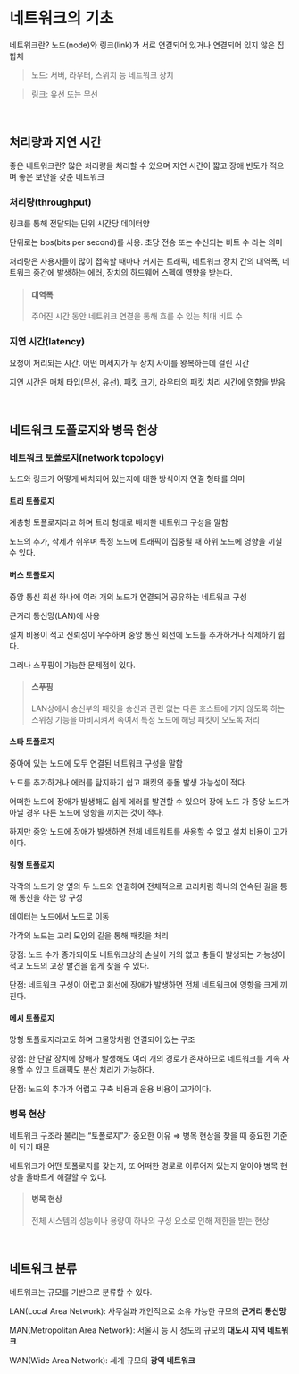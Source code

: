 # 네트워크의 기초
네트워크란? 노드(node)와 링크(link)가 서로 연결되어 있거나 연결되어 있지 않은 집합체

> 노드: 서버, 라우터, 스위치 등 네트워크 장치

> 링크: 유선 또는 무선

<br>

## 처리량과 지연 시간

좋은 네트워크란? 많은 처리량을 처리할 수 있으며 지연 시간이 짧고 장애 빈도가 적으며 좋은 보안을 갖춘 네트워크

### 처리량(throughput)

링크를 통해 전달되는 단위 시간당 데이터양

단위로는 bps(bits per second)를 사용. 초당 전송 또는 수신되는 비트 수 라는 의미

처리량은 사용자들이 많이 접속할 때마다 커지는 트래픽, 네트워크 장치 간의 대역폭, 네트워크 중간에 발생하는 에러, 장치의 하드웨어 스펙에 영향을 받는다.

> #### 대역폭
> 주어진 시간 동안 네트워크 연결을 통해 흐를 수 있는 최대 비트 수

### 지연 시간(latency)

요청이 처리되는 시간. 어떤 메세지가 두 장치 사이를 왕복하는데 걸린 시간

지연 시간은 매체 타입(무선, 유선), 패킷 크기, 라우터의 패킷 처리 시간에 영향을 받음

<br>

## 네트워크 토폴로지와 병목 현상

### 네트워크 토폴로지(network topology)

노드와 링크가 어떻게 배치되어 있는지에 대한 방식이자 연결 형태를 의미

#### 트리 토폴로지

계층형 토폴로지라고 하며 트리 형태로 배치한 네트워크 구성을 말함

노드의 추가, 삭제가 쉬우며 특정 노드에 트래픽이 집중될 때 하위 노드에 영향을 끼칠 수 있다.

#### 버스 토폴로지

중앙 통신 회선 하나에 여러 개의 노드가 연결되어 공유하는 네트워크 구성

근거리 통신망(LAN)에 사용

설치 비용이 적고 신뢰성이 우수하며 중앙 통신 회선에 노드를 추가하거나 삭제하기 쉽다.

그러나 스푸핑이 가능한 문제점이 있다.

> #### 스푸핑
> LAN상에서 송신부의 패킷을 송신과 관련 없는 다른 호스트에 가지 않도록 하는 스위칭 기능을 마비시켜서 속여서 특정 노드에 해당 패킷이 오도록 처리

#### 스타 토폴로지

중아에 있는 노드에 모두 연결된 네트워크 구성을 말함

노드를 추가하거나 에러를 탐지하기 쉽고 패킷의 충돌 발생 가능성이 적다.

어떠한 노드에 장애가 발생해도 쉽게 에러를 발견할 수 있으며 장애 노드 가 중앙 노드가 아닐 경우 다른 노드에 영향을 끼치는 것이 적다.

하지만 중앙 노드에 장애가 발생하면 전체 네트워트를 사용할 수 없고 설치 비용이 고가이다.

#### 링형 토폴로지

각각의 노드가 양 옆의 두 노드와 연결하여 전체적으로 고리처럼 하나의 연속된 길을 통해 통신을 하는 망 구성

데이터는 노드에서 노드로 이동

각각의 노드는 고리 모양의 길을 통해 패킷을 처리

장점: 노드 수가 증가되어도 네트워크상의 손실이 거의 없고 충돌이 발생되는 가능성이 적고 노드의 고장 발견을 쉽게 찾을 수 있다.

단점: 네트워크 구성이 어렵고 회선에 장애가 발생하면 전체 네트워크에 영향을 크게 끼친다.

#### 메시 토폴로지

망형 토폴로지라고도 하며 그물망처럼 연결되어 있는 구조

장점: 한 단말 장치에 장애가 발생해도 여러 개의 경로가 존재하므로 네트워크를 계속 사용할 수 있고 트래픽도 분산 처리가 가능하다.

단점: 노드의 추가가 어렵고 구축 비용과 운용 비용이 고가이다.

### 병목 현상

네트워크 구조라 불리는 “토폴로지”가 중요한 이유 ⇒ 병목 현상을 찾을 때 중요한 기준이 되기 때문

네트워크가 어떤 토폴로지를 갖는지, 또 어떠한 경로로 이루어져 있는지 알아야 병목 현상을 올바르게 해결할 수 있다.

> #### 병목 현상
> 전체 시스템의 성능이나 용량이 하나의 구성 요소로 인해 제한을 받는 현상

<br>

## 네트워크 분류

네트워크는 규모를 기반으로 분류할 수 있다.

LAN(Local Area Network): 사무실과 개인적으로 소유 가능한 규모의 **근거리 통신망**

MAN(Metropolitan Area Network): 서울시 등 시 정도의 규모의 **대도시 지역 네트워크**

WAN(Wide Area Network): 세계 규모의 **광역 네트워크**